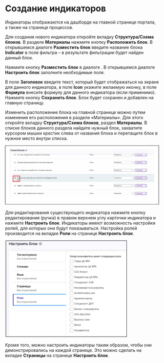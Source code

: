 # Создание индикаторов

Индикаторы отображаются на дашборде на главной странице портала, а также на странице процессов. 

Для создания нового индикатора откройте вкладку **Структура/Схема блоков**. В разделе **Материалы** нажмите кнопку **Расположить блок**. 
В открывшемся диалоге **Разместить блок** введите название блока **Indicator** в поле фильтра – в результате фильтрации будет найден данный блок. 

Нажмите кнопку **Разместить блок** в диалоге . В открывшемся диалоге **Настроить блок** заполните необходимые поля.

В поле **Заголовок** введите текст, который будет отображаться на экране для данного индикатора, в поле **Icon** укажите желаемую иконку, в поле  **Формула** внесите формулу для данного индикатора (если применимо). 
Нажмите кнопку **Сохранить блок**. Блок будет сохранен и добавлен на главную страницу.

Изменить расположение блока на главной странице можно путем изменения его расположения в разделе «Материалы».
Для этого откройте вкладку **Структура/Схема блоков**, раздел **Материалы**. В списке блоков данного раздела найдите нужный блок, захватите курсором мышки крестик слева от названия блока и перетащите блок в нужное место внутри списка.

![](resources/ideahub-processes-4-blockscheme.png)

Для редактирования существующего индикатора нажмите кнопку редактирования (ручка) в правом верхнем углу карточки индикатора и нажмите **Настроить блок**.
Индикаторы имеют возможность настройки ролей, для которых они будут показываться. Настройка ролей производится на вкладке **Роли** на странице **Настроить блок**.

![](resources/ideahub-processes-5-blocksettings.png)

Кроме того, можно настроить индикаторы таким образом, чтобы они демонстрировались на каждой странице. Это можно сделать на вкладке **Страницы** на странице **Настроить блок**.
